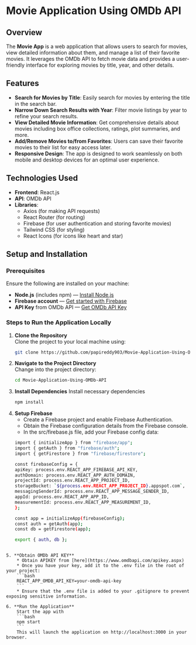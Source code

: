 # Movie Application Using OMDb API

## Overview

The **Movie App** is a web application that allows users to search for movies, view detailed information about them, and manage a list of their favorite movies. It leverages the OMDb API to fetch movie data and provides a user-friendly interface for exploring movies by title, year, and other details.

## Features

- **Search for Movies by Title**: Easily search for movies by entering the title in the search bar.
- **Narrow Down Search Results with Year**: Filter movie listings by year to refine your search results.
- **View Detailed Movie Information**: Get comprehensive details about movies including box office collections, ratings, plot summaries, and more.
- **Add/Remove Movies to/from Favorites**: Users can save their favorite movies to their list for easy access later.
- **Responsive Design**: The app is designed to work seamlessly on both mobile and desktop devices for an optimal user experience.

## Technologies Used

- **Frontend**: React.js
- **API**: OMDb API
- **Libraries**:
  - Axios (for making API requests)
  - React Router (for routing)
  - Firebase (for user authentication and storing favorite movies)
  - Tailwind CSS (for styling)
  - React Icons (for icons like heart and star)

## Setup and Installation

### Prerequisites

Ensure the following are installed on your machine:

- **Node.js** (includes npm) — [Install Node.js](https://nodejs.org/)
- **Firebase account** — [Get started with Firebase](https://firebase.google.com/)
- **API Key** from OMDb API — [Get OMDb API Key](https://www.omdbapi.com/apikey.aspx)

### Steps to Run the Application Locally

1. **Clone the Repository**  
   Clone the project to your local machine using:
   ```bash
   git clone https://github.com/papireddy903/Movie-Application-Using-OMDb-API.git
   ```
2. **Navigate to the Project Directory**  
   Change into the project directory:
   ```bash
   cd Movie-Application-Using-OMDb-API
   ```
3. **Install Dependencies**
    Install necessary dependencies
    ```bash
    npm install
    ```
4. **Setup Firebase**
    * Create a Firebase project and enable Firebase Authentication.
    * Obtain the Firebase configuration details from the Firebase console.
    * In the src/firebase.js file, add your Firebase config data:
    ```bash
    import { initializeApp } from "firebase/app";
    import { getAuth } from "firebase/auth";
    import { getFirestore } from "firebase/firestore";

    const firebaseConfig = {
    apiKey: process.env.REACT_APP_FIREBASE_API_KEY,
    authDomain: process.env.REACT_APP_AUTH_DOMAIN,
    projectId: process.env.REACT_APP_PROJECT_ID,
    storageBucket: `${process.env.REACT_APP_PROJECT_ID}.appspot.com`, 
    messagingSenderId: process.env.REACT_APP_MESSAGE_SENDER_ID,
    appId: process.env.REACT_APP_APP_ID,
    measurementId: process.env.REACT_APP_MEASUREMENT_ID,
    };

    const app = initializeApp(firebaseConfig);
    const auth = getAuth(app);
    const db = getFirestore(app);

    export { auth, db };

```

5. **Obtain OMDb API KEY**
    * Obtain APIKEY from [here](https://www.omdbapi.com/apikey.aspx)
    * Once you have your key, add it to the .env file in the root of your project:
    ```bash
    REACT_APP_OMDB_API_KEY=your-omdb-api-key
    ```
    * Ensure that the .env file is added to your .gitignore to prevent exposing sensitive information.

6. **Run the Application**
    Start the app with 
    ```bash
    npm start
    ```
    This will launch the application on http://localhost:3000 in your browser.












